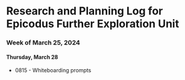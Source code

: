 # Research and Planning Log for Epicodus Further Exploration Unit
### Week of March 25, 2024

#### Thursday, March 28

* 0815 - Whiteboarding prompts